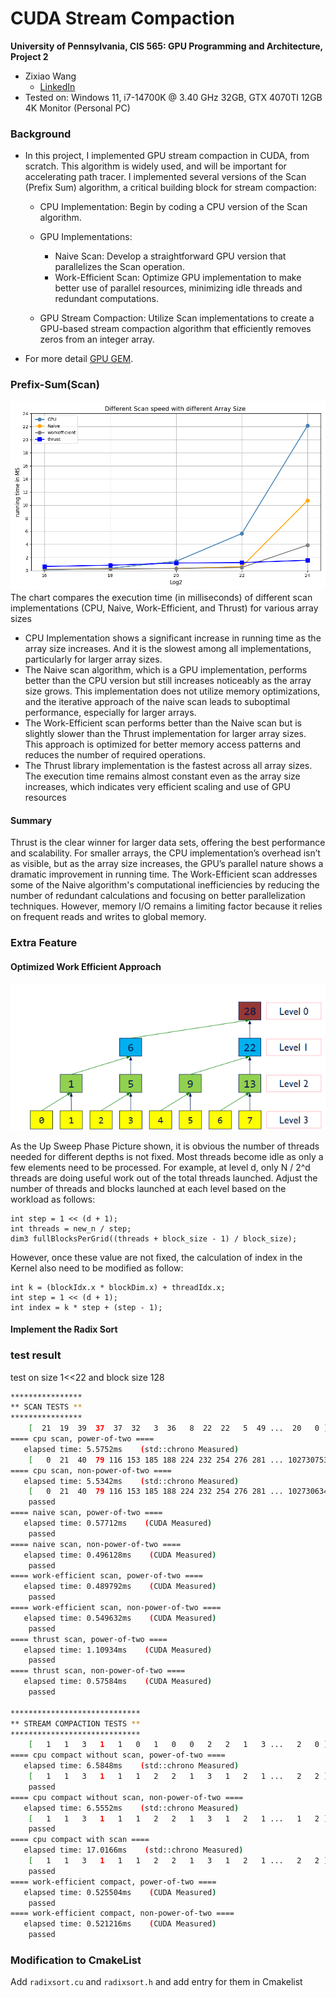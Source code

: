CUDA Stream Compaction
======================

**University of Pennsylvania, CIS 565: GPU Programming and Architecture, Project 2**

* Zixiao Wang
  * [LinkedIn](https://www.linkedin.com/in/zixiao-wang-826a5a255/)
* Tested on: Windows 11, i7-14700K @ 3.40 GHz 32GB, GTX 4070TI 12GB  4K Monitor (Personal PC)

### Background

* In this project, I implemented GPU stream compaction in CUDA, from scratch. This algorithm is widely used, and will be important for accelerating path tracer. I implemented several versions of the Scan (Prefix Sum) algorithm, a critical building block for stream compaction:
  * CPU Implementation: Begin by coding a CPU version of the Scan algorithm.
  * GPU Implementations:
     *  Naive Scan: Develop a straightforward GPU version that parallelizes the Scan operation.
     *  Work-Efficient Scan: Optimize GPU implementation to make better use of parallel resources, minimizing idle threads and redundant computations.
   
  * GPU Stream Compaction: Utilize Scan implementations to create a GPU-based stream compaction algorithm that efficiently removes zeros from an integer array.
* For more detail [GPU GEM](https://developer.nvidia.com/gpugems/gpugems3/part-vi-gpu-computing/chapter-39-parallel-prefix-sum-scan-cuda).

### Prefix-Sum(Scan)

![](img/ScanSpeed.png)
The chart compares the execution time (in milliseconds) of different scan implementations (CPU, Naive, Work-Efficient, and Thrust) for various array sizes
* CPU Implementation shows a significant increase in running time as the array size increases. And it is the slowest among all implementations, particularly for larger array sizes.
* The Naive scan algorithm, which is a GPU implementation, performs better than the CPU version but still increases noticeably as the array size grows. This implementation does not utilize memory optimizations, and the iterative approach of the naive scan leads to suboptimal performance, especially for larger arrays.
* The Work-Efficient scan performs better than the Naive scan but is slightly slower than the Thrust implementation for larger array sizes. This approach is optimized for better memory access patterns and reduces the number of required operations.
* The Thrust library implementation is the fastest across all array sizes. The execution time remains almost constant even as the array size increases, which indicates very efficient scaling and use of GPU resources
#### Summary
Thrust is the clear winner for larger data sets, offering the best performance and scalability. For smaller arrays, the CPU implementation’s overhead isn’t as visible, but as the array size increases, the GPU’s parallel nature shows a dramatic improvement in running time. The Work-Efficient scan addresses some of the Naive algorithm's computational inefficiencies by reducing the number of redundant calculations and focusing on better parallelization techniques. However, memory I/O remains a limiting factor because it relies on frequent reads and writes to global memory.
### Extra Feature
#### Optimized Work Efficient Approach
![](img/Upsweep.png)

As the Up Sweep Phase Picture shown, it is obvious the number of threads needed for different depths is not fixed. Most threads become idle as only a few elements need to be processed. For example, at level d, only N / 2^d threads are doing useful work out of the total threads launched. Adjust the number of threads and blocks launched at each level based on the workload as follows:
```
int step = 1 << (d + 1);
int threads = new_n / step;
dim3 fullBlocksPerGrid((threads + block_size - 1) / block_size);
```
However, once these value are not fixed, the calculation of index in the Kernel also need to be modified as follow:
```
int k = (blockIdx.x * blockDim.x) + threadIdx.x;
int step = 1 << (d + 1);
int index = k * step + (step - 1);
```

#### Implement the Radix Sort
### test result
test on size 1<<22 and block size 128
```bash
****************
** SCAN TESTS **
****************
    [  21  19  39  37  37  32   3  36   8  22  22   5  49 ...  20   0 ]
==== cpu scan, power-of-two ====
   elapsed time: 5.5752ms    (std::chrono Measured)
    [   0  21  40  79 116 153 185 188 224 232 254 276 281 ... 102730753 102730773 ]
==== cpu scan, non-power-of-two ====
   elapsed time: 5.5342ms    (std::chrono Measured)
    [   0  21  40  79 116 153 185 188 224 232 254 276 281 ... 102730634 102730677 ]
    passed
==== naive scan, power-of-two ====
   elapsed time: 0.57712ms    (CUDA Measured)
    passed
==== naive scan, non-power-of-two ====
   elapsed time: 0.496128ms    (CUDA Measured)
    passed
==== work-efficient scan, power-of-two ====
   elapsed time: 0.489792ms    (CUDA Measured)
    passed
==== work-efficient scan, non-power-of-two ====
   elapsed time: 0.549632ms    (CUDA Measured)
    passed
==== thrust scan, power-of-two ====
   elapsed time: 1.10934ms    (CUDA Measured)
    passed
==== thrust scan, non-power-of-two ====
   elapsed time: 0.57584ms    (CUDA Measured)
    passed

*****************************
** STREAM COMPACTION TESTS **
*****************************
    [   1   1   3   1   1   0   1   0   0   2   2   1   3 ...   2   0 ]
==== cpu compact without scan, power-of-two ====
   elapsed time: 6.5848ms    (std::chrono Measured)
    [   1   1   3   1   1   1   2   2   1   3   1   2   1 ...   2   2 ]
    passed
==== cpu compact without scan, non-power-of-two ====
   elapsed time: 6.5552ms    (std::chrono Measured)
    [   1   1   3   1   1   1   2   2   1   3   1   2   1 ...   1   2 ]
    passed
==== cpu compact with scan ====
   elapsed time: 17.0166ms    (std::chrono Measured)
    [   1   1   3   1   1   1   2   2   1   3   1   2   1 ...   2   2 ]
    passed
==== work-efficient compact, power-of-two ====
   elapsed time: 0.525504ms    (CUDA Measured)
    passed
==== work-efficient compact, non-power-of-two ====
   elapsed time: 0.521216ms    (CUDA Measured)
    passed
```
### Modification to CmakeList
Add `radixsort.cu` and `radixsort.h` and add entry for them in Cmakelist

